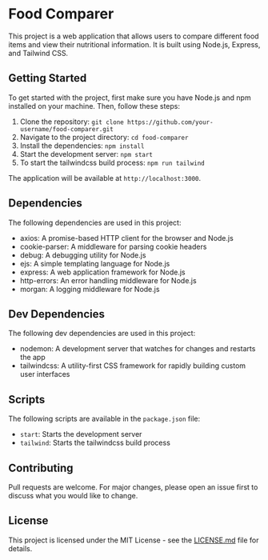 Food Comparer
=============

This project is a web application that allows users to compare different food items and view their nutritional information. It is built using Node.js, Express, and Tailwind CSS.

Getting Started
---------------

To get started with the project, first make sure you have Node.js and npm installed on your machine. Then, follow these steps:

1.  Clone the repository: `git clone https://github.com/your-username/food-comparer.git`
2.  Navigate to the project directory: `cd food-comparer`
3.  Install the dependencies: `npm install`
4.  Start the development server: `npm start`
5.  To start the tailwindcss build process: `npm run tailwind`

The application will be available at `http://localhost:3000`.

Dependencies
------------

The following dependencies are used in this project:

-   axios: A promise-based HTTP client for the browser and Node.js
-   cookie-parser: A middleware for parsing cookie headers
-   debug: A debugging utility for Node.js
-   ejs: A simple templating language for Node.js
-   express: A web application framework for Node.js
-   http-errors: An error handling middleware for Node.js
-   morgan: A logging middleware for Node.js

Dev Dependencies
----------------

The following dev dependencies are used in this project:

-   nodemon: A development server that watches for changes and restarts the app
-   tailwindcss: A utility-first CSS framework for rapidly building custom user interfaces

Scripts
-------

The following scripts are available in the `package.json` file:

-   `start`: Starts the development server
-   `tailwind`: Starts the tailwindcss build process

Contributing
------------

Pull requests are welcome. For major changes, please open an issue first to discuss what you would like to change.

License
-------

This project is licensed under the MIT License - see the [LICENSE.md](https://www.blackbox.ai/LICENSE.md) file for details.